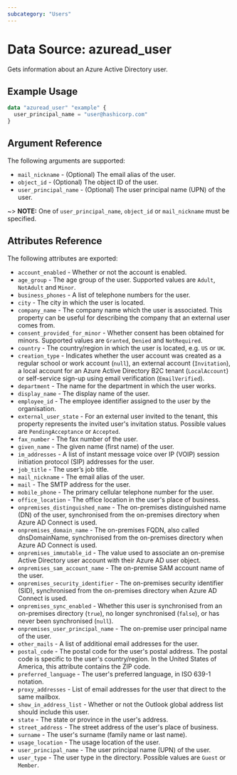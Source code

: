 ```yaml
---
subcategory: "Users"
---
```


# Data Source: azuread_user

Gets information about an Azure Active Directory user.

## Example Usage

```terraform
data "azuread_user" "example" {
  user_principal_name = "user@hashicorp.com"
}
```

## Argument Reference

The following arguments are supported:

* `mail_nickname` - (Optional) The email alias of the user.
* `object_id` - (Optional) The object ID of the user.
* `user_principal_name` - (Optional) The user principal name (UPN) of the user.

~> **NOTE:** One of `user_principal_name`, `object_id` or `mail_nickname` must be specified.

## Attributes Reference

The following attributes are exported:

* `account_enabled` - Whether or not the account is enabled.
* `age_group` - The age group of the user. Supported values are `Adult`, `NotAdult` and `Minor`.
* `business_phones` - A list of telephone numbers for the user.
* `city` - The city in which the user is located.
* `company_name` - The company name which the user is associated. This property can be useful for describing the company that an external user comes from.
* `consent_provided_for_minor` - Whether consent has been obtained for minors. Supported values are `Granted`, `Denied` and `NotRequired`.
* `country` - The country/region in which the user is located, e.g. `US` or `UK`.
* `creation_type` - Indicates whether the user account was created as a regular school or work account (`null`), an external account (`Invitation`), a local account for an Azure Active Directory B2C tenant (`LocalAccount`) or self-service sign-up using email verification (`EmailVerified`).
* `department` - The name for the department in which the user works.
* `display_name` - The display name of the user.
* `employee_id` - The employee identifier assigned to the user by the organisation.
* `external_user_state` - For an external user invited to the tenant, this property represents the invited user's invitation status. Possible values are `PendingAcceptance` or `Accepted`.
* `fax_number` - The fax number of the user.
* `given_name` - The given name (first name) of the user.
* `im_addresses` - A list of instant message voice over IP (VOIP) session initiation protocol (SIP) addresses for the user.
* `job_title` - The user’s job title.
* `mail_nickname` - The email alias of the user.
* `mail` - The SMTP address for the user.
* `mobile_phone` - The primary cellular telephone number for the user.
* `office_location` - The office location in the user's place of business.
* `onpremises_distinguished_name` - The on-premises distinguished name (DN) of the user, synchronised from the on-premises directory when Azure AD Connect is used.
* `onpremises_domain_name` - The on-premises FQDN, also called dnsDomainName, synchronised from the on-premises directory when Azure AD Connect is used.
* `onpremises_immutable_id` - The value used to associate an on-premise Active Directory user account with their Azure AD user object.
* `onpremises_sam_account_name` - The on-premise SAM account name of the user.
* `onpremises_security_identifier` - The on-premises security identifier (SID), synchronised from the on-premises directory when Azure AD Connect is used.
* `onpremises_sync_enabled` - Whether this user is synchronised from an on-premises directory (`true`), no longer synchronised (`false`), or has never been synchronised (`null`).
* `onpremises_user_principal_name` - The on-premise user principal name of the user.
* `other_mails` - A list of additional email addresses for the user.
* `postal_code` - The postal code for the user's postal address. The postal code is specific to the user's country/region. In the United States of America, this attribute contains the ZIP code.
* `preferred_language` - The user's preferred language, in ISO 639-1 notation.
* `proxy_addresses` - List of email addresses for the user that direct to the same mailbox.
* `show_in_address_list` - Whether or not the Outlook global address list should include this user.
* `state` - The state or province in the user's address.
* `street_address` - The street address of the user's place of business.
* `surname` - The user's surname (family name or last name).
* `usage_location` - The usage location of the user.
* `user_principal_name` - The user principal name (UPN) of the user.
* `user_type` - The user type in the directory. Possible values are `Guest` or `Member`.
